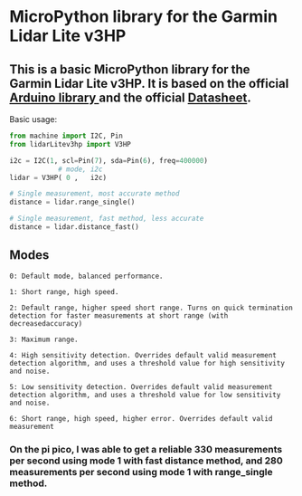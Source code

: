 # MicroPython library for the Garmin Lidar Lite v3HP

## This is a basic MicroPython library for the Garmin Lidar Lite v3HP. It is based on the official [Arduino library ](https://github.com/garmin/LIDARLite_Arduino_Library/blob/master/src/LIDARLite_v3HP.cpp) and the official [Datasheet](https://static.garmin.com/pumac/LIDAR-Lite_v3HP_Instructions_EN.pdf).


Basic usage:

```python
from machine import I2C, Pin
from lidarLitev3hp import V3HP

i2c = I2C(1, scl=Pin(7), sda=Pin(6), freq=400000)
            # mode, i2c
lidar = V3HP( 0 ,   i2c)

# Single measurement, most accurate method
distance = lidar.range_single()

# Single measurement, fast method, less accurate
distance = lidar.distance_fast()
```

## Modes

    0: Default mode, balanced performance.

    1: Short range, high speed.

    2: Default range, higher speed short range. Turns on quick termination detection for faster measurements at short range (with decreasedaccuracy)

    3: Maximum range.

    4: High sensitivity detection. Overrides default valid measurement detection algorithm, and uses a threshold value for high sensitivity and noise.

    5: Low sensitivity detection. Overrides default valid measurement detection algorithm, and uses a threshold value for low sensitivity and noise.

    6: Short range, high speed, higher error. Overrides default valid measurement

### On the pi pico, I was able to get a reliable 330 measurements per second using mode 1 with fast distance method, and 280 measurements per second using mode 1 with range_single method.